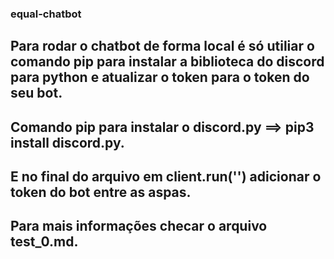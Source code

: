### equal-chatbot

## Para rodar o chatbot de forma local é só utiliar o comando pip para instalar a biblioteca do discord para python e atualizar o token para o token do seu bot.

## Comando pip para instalar o discord.py ==> pip3 install discord.py.

## E no final do arquivo em client.run('') adicionar o token do bot entre as aspas.

## Para mais informações checar o arquivo test_0.md.